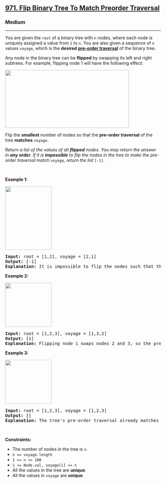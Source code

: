 <h2><a href="https://leetcode.com/problems/flip-binary-tree-to-match-preorder-traversal/">971. Flip Binary Tree To Match Preorder Traversal</a></h2><h3>Medium</h3><hr><div><p>You are given the <code>root</code> of a binary tree with <code>n</code> nodes, where each node is uniquely assigned a value from <code>1</code> to <code>n</code>. You are also given a sequence of <code>n</code> values <code>voyage</code>, which is the <strong>desired</strong> <a href="https://en.wikipedia.org/wiki/Tree_traversal#Pre-order" target="_blank"><strong>pre-order traversal</strong></a> of the binary tree.</p>

<p>Any node in the binary tree can be <strong>flipped</strong> by swapping its left and right subtrees. For example, flipping node 1 will have the following effect:</p>
<img alt="" src="https://assets.leetcode.com/uploads/2021/02/15/fliptree.jpg" style="width: 400px; height: 187px; filter: invert(0);">
<p>Flip the <strong>smallest</strong> number of nodes so that the <strong>pre-order traversal</strong> of the tree <strong>matches</strong> <code>voyage</code>.</p>

<p>Return <em>a list of the values of all <strong>flipped</strong> nodes. You may return the answer in <strong>any order</strong>. If it is <strong>impossible</strong> to flip the nodes in the tree to make the pre-order traversal match </em><code>voyage</code><em>, return the list </em><code>[-1]</code>.</p>

<p>&nbsp;</p>
<p><strong class="example">Example 1:</strong></p>
<img alt="" src="https://assets.leetcode.com/uploads/2019/01/02/1219-01.png" style="width: 150px; height: 205px; filter: invert(0);">
<pre><strong>Input:</strong> root = [1,2], voyage = [2,1]
<strong>Output:</strong> [-1]
<strong>Explanation:</strong> It is impossible to flip the nodes such that the pre-order traversal matches voyage.
</pre>

<p><strong class="example">Example 2:</strong></p>
<img alt="" src="https://assets.leetcode.com/uploads/2019/01/02/1219-02.png" style="width: 150px; height: 142px; filter: invert(0);">
<pre><strong>Input:</strong> root = [1,2,3], voyage = [1,3,2]
<strong>Output:</strong> [1]
<strong>Explanation:</strong> Flipping node 1 swaps nodes 2 and 3, so the pre-order traversal matches voyage.</pre>

<p><strong class="example">Example 3:</strong></p>
<img alt="" src="https://assets.leetcode.com/uploads/2019/01/02/1219-02.png" style="width: 150px; height: 142px; filter: invert(0);">
<pre><strong>Input:</strong> root = [1,2,3], voyage = [1,2,3]
<strong>Output:</strong> []
<strong>Explanation:</strong> The tree's pre-order traversal already matches voyage, so no nodes need to be flipped.
</pre>

<p>&nbsp;</p>
<p><strong>Constraints:</strong></p>

<ul>
	<li>The number of nodes in the tree is <code>n</code>.</li>
	<li><code>n == voyage.length</code></li>
	<li><code>1 &lt;= n &lt;= 100</code></li>
	<li><code>1 &lt;= Node.val, voyage[i] &lt;= n</code></li>
	<li>All the values in the tree are <strong>unique</strong>.</li>
	<li>All the values in <code>voyage</code> are <strong>unique</strong>.</li>
</ul>
</div>